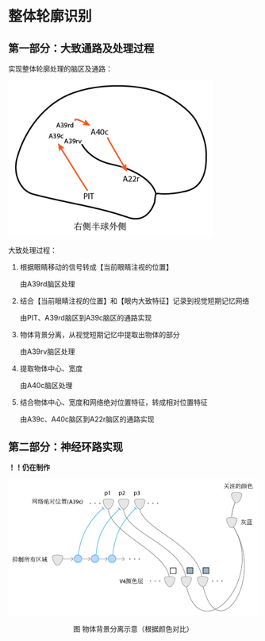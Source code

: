 # 整体轮廓识别

## 第一部分：大致通路及处理过程

实现整体轮廓处理的脑区及通路：

<img src="images/global-feature/1-1-1.png" alt="整体轮廓识别" style="zoom:80%;" />

大致处理过程：

1. 根据眼睛移动的信号转成【当前眼睛注视的位置】

   由A39rd脑区处理

2. 结合【当前眼睛注视的位置】和【眼内大致特征】记录到视觉短期记忆网络

   由PIT、A39rd脑区到A39c脑区的通路实现

3. 物体背景分离，从视觉短期记忆中提取出物体的部分

   由A39rv脑区处理

4. 提取物体中心、宽度

   由A40c脑区处理

5. 结合物体中心、宽度和网络绝对位置特征，转成相对位置特征

   由A39c、A40c脑区到A22r脑区的通路实现

## 第二部分：神经环路实现

**！！仍在制作**



<img src="images/global-feature/2-3-2.png" alt="物体背景分离" width="600" />

<p align="center">图 物体背景分离示意（根据颜色对比）</p>

